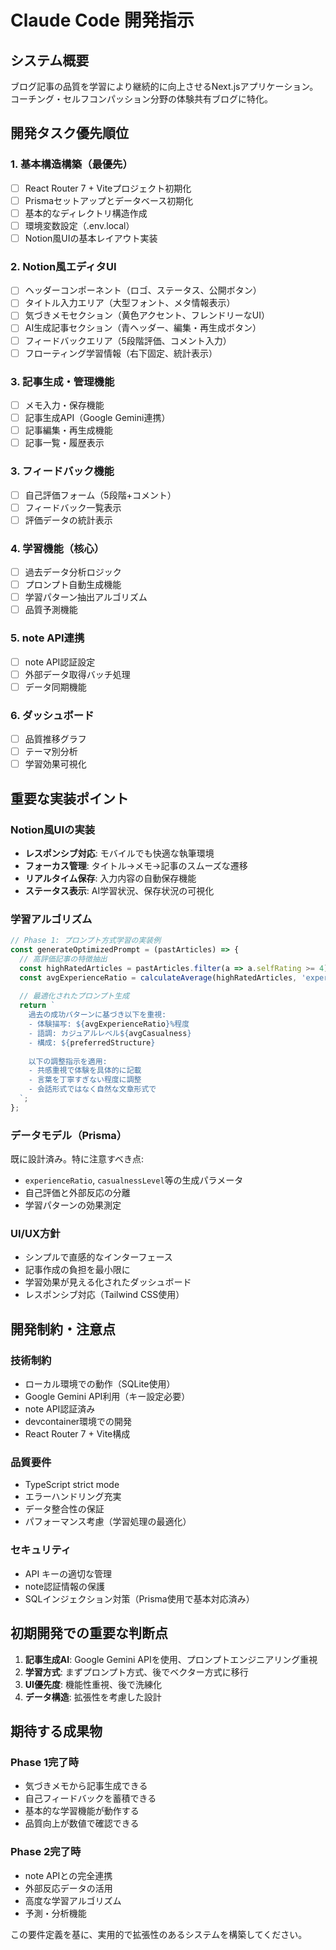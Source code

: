 # Claude Code 開発指示

## システム概要
ブログ記事の品質を学習により継続的に向上させるNext.jsアプリケーション。コーチング・セルフコンパッション分野の体験共有ブログに特化。

## 開発タスク優先順位

### 1. 基本構造構築（最優先）
- [ ] React Router 7 + Viteプロジェクト初期化
- [ ] Prismaセットアップとデータベース初期化
- [ ] 基本的なディレクトリ構造作成
- [ ] 環境変数設定（.env.local）
- [ ] Notion風UIの基本レイアウト実装

### 2. Notion風エディタUI
- [ ] ヘッダーコンポーネント（ロゴ、ステータス、公開ボタン）
- [ ] タイトル入力エリア（大型フォント、メタ情報表示）
- [ ] 気づきメモセクション（黄色アクセント、フレンドリーなUI）
- [ ] AI生成記事セクション（青ヘッダー、編集・再生成ボタン）
- [ ] フィードバックエリア（5段階評価、コメント入力）
- [ ] フローティング学習情報（右下固定、統計表示）
### 3. 記事生成・管理機能
- [ ] メモ入力・保存機能
- [ ] 記事生成API（Google Gemini連携）
- [ ] 記事編集・再生成機能
- [ ] 記事一覧・履歴表示

### 3. フィードバック機能
- [ ] 自己評価フォーム（5段階+コメント）
- [ ] フィードバック一覧表示
- [ ] 評価データの統計表示

### 4. 学習機能（核心）
- [ ] 過去データ分析ロジック
- [ ] プロンプト自動生成機能
- [ ] 学習パターン抽出アルゴリズム
- [ ] 品質予測機能

### 5. note API連携
- [ ] note API認証設定
- [ ] 外部データ取得バッチ処理
- [ ] データ同期機能

### 6. ダッシュボード
- [ ] 品質推移グラフ
- [ ] テーマ別分析
- [ ] 学習効果可視化

## 重要な実装ポイント

### Notion風UIの実装
- **レスポンシブ対応**: モバイルでも快適な執筆環境
- **フォーカス管理**: タイトル→メモ→記事のスムーズな遷移
- **リアルタイム保存**: 入力内容の自動保存機能
- **ステータス表示**: AI学習状況、保存状況の可視化

### 学習アルゴリズム
```javascript
// Phase 1: プロンプト方式学習の実装例
const generateOptimizedPrompt = (pastArticles) => {
  // 高評価記事の特徴抽出
  const highRatedArticles = pastArticles.filter(a => a.selfRating >= 4);
  const avgExperienceRatio = calculateAverage(highRatedArticles, 'experienceRatio');
  
  // 最適化されたプロンプト生成
  return `
    過去の成功パターンに基づき以下を重視:
    - 体験描写: ${avgExperienceRatio}%程度
    - 語調: カジュアルレベル${avgCasualness}
    - 構成: ${preferredStructure}
    
    以下の調整指示を適用:
    - 共感重視で体験を具体的に記載
    - 言葉を丁寧すぎない程度に調整
    - 会話形式ではなく自然な文章形式で
  `;
};
```

### データモデル（Prisma）
既に設計済み。特に注意すべき点:
- `experienceRatio`, `casualnessLevel`等の生成パラメータ
- 自己評価と外部反応の分離
- 学習パターンの効果測定

### UI/UX方針
- シンプルで直感的なインターフェース
- 記事作成の負担を最小限に
- 学習効果が見える化されたダッシュボード
- レスポンシブ対応（Tailwind CSS使用）

## 開発制約・注意点

### 技術制約
- ローカル環境での動作（SQLite使用）
- Google Gemini API利用（キー設定必要）
- note API認証済み
- devcontainer環境での開発
- React Router 7 + Vite構成

### 品質要件
- TypeScript strict mode
- エラーハンドリング充実
- データ整合性の保証
- パフォーマンス考慮（学習処理の最適化）

### セキュリティ
- API キーの適切な管理
- note認証情報の保護
- SQLインジェクション対策（Prisma使用で基本対応済み）

## 初期開発での重要な判断点

1. **記事生成AI**: Google Gemini APIを使用、プロンプトエンジニアリング重視
2. **学習方式**: まずプロンプト方式、後でベクター方式に移行
3. **UI優先度**: 機能性重視、後で洗練化
4. **データ構造**: 拡張性を考慮した設計

## 期待する成果物

### Phase 1完了時
- 気づきメモから記事生成できる
- 自己フィードバックを蓄積できる
- 基本的な学習機能が動作する
- 品質向上が数値で確認できる

### Phase 2完了時
- note APIとの完全連携
- 外部反応データの活用
- 高度な学習アルゴリズム
- 予測・分析機能

この要件定義を基に、実用的で拡張性のあるシステムを構築してください。